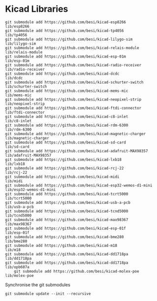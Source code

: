 # Kicad Libraries

    git submodule add https://github.com/besi/kicad-esp8266             lib/esp8266
    git submodule add https://github.com/besi/kicad-tp4056              lib/tp4056
    git submodule add https://github.com/besi/kicad-lilygo-sim          lib/lilygo-sim
    git submodule add https://github.com/besi/kicad-relais-module       lib/relais-module
    git submodule add https://github.com/besi/kicad-esp-01m             lib/esp-01m
    git submodule add https://github.com/besi/kicad-radio-receiver      lib/radio-receiver
    git submodule add https://github.com/besi/kicad-dcdc                lib/dcdc
    git submodule add https://github.com/besi/kicad-schurter-switch     lib/schurter-switch
    git submodule add https://github.com/besi/kicad-mems-mic            lib/mems-mic
    git submodule add https://github.com/besi/kicad-neopixel-strip      lib/neopixel-strip
    git submodule add https://github.com/besi/kicad-ftdi-connector      lib/ftdi-connector
    git submodule add https://github.com/besi/kicad-c8-inlet            lib/c8-inlet
    git submodule add https://github.com/besi/kicad-rdm-6300            lib/rdm-6300
    git submodule add https://github.com/besi/kicad-magnetic-charger    lib/magnetic-charger
    git submodule add https://github.com/besi/kicad-sd-card             lib/sd-card
    git submodule add https://github.com/besi/kicad-adafruit-MAX98357   lib/adafruit-MAX98357
    git submodule add https://github.com/besi/kicad-lxb18               lib/lxb18
    git submodule add https://github.com/besi/kicad-rcj-22              lib/rcj-22
    git submodule add https://github.com/besi/kicad-midi                lib/midi
    git submodule add https://github.com/besi/kicad-esp32-wemos-d1-mini lib/esp32-wemos-d1-mini
    git submodule add https://github.com/besi/kicad-tcrt5000            lib/tcrt5000
    git submodule add https://github.com/besi/kicad-usb-a-pcb           lib/usb-a-pcb
    git submodule add https://github.com/besi/kicad-tcnd5000            lib/tcnd5000
    git submodule add https://github.com/besi/kicad-max98367            lib/max98367
    git submodule add https://github.com/besi/kicad-esp-01f             lib/esp-01f    
    git submodule add https://github.com/besi/kicad-bme280              lib/bme280
    git submodule add https://github.com/besi/kicad-m18                 lib/m18
    git submodule add https://github.com/besi/kicad-dd1718pa            lib/dd1718pa
    git submodule add https://github.com/besi/kicad-dd1718pa            lib/opb607a
        git submodule add https://github.com/besi/kicad-molex-poe lib/molex-poe

Synchronise the git submodules

    git submodule update --init --recursive
